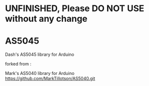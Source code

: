 UNFINISHED, Please DO NOT USE without any change
======

AS5045
======

Dash's AS5045 library for Arduino

forked from :

Mark's AS5040 library for Arduino
https://github.com/MarkTillotson/AS5040.git
